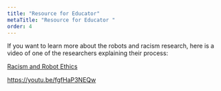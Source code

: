 ```yaml
---
title: "Resource for Educator"
metaTitle: "Resource for Educator "
order: 4
---
```


If you want to learn more about the robots and racism research, here is a video of one of the researchers explaining their process: 

[Racism and Robot Ethics](https://youtu.be/fgfHaP3NEQw)

https://youtu.be/fgfHaP3NEQw
